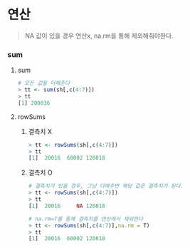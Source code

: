 # 연산

> NA 값이 있을 경우 연산x, na.rm을 통해 제외해줘야한다.

### sum

1. sum

   ```R
   # 모든 값을 더해준다
   > tt <- sum(sh[,c(4:7)])
   > tt
   [1] 200036
   ```

   

2. rowSums

   1. 결측치 X

      ```R
      > tt <- rowSums(sh[,c(4:7)])
      > tt
      [1]  20016  60002 120018
      ```

   2. 결측치 O

      ```R
      # 결측치가 있을 경우, 그냥 더해주면 해당 값은 결측치가 된다.
      > tt <- rowSums(sh[,c(4:7)])
      > tt
      [1]  20016     NA 120018
      
      # na.rm=T를 통해 결측치를 연산에서 제외한다
      > tt <- rowSums(sh[,c(4:7)],na.rm = T)
      > tt
      [1]  20016  60002 120018
      ```

      

